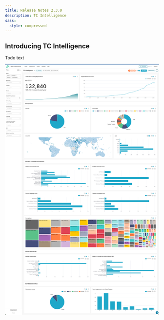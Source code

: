 ```yaml
---
title: Release Notes 2.3.0
description: TC Intelligence
sass:
  style: compressed
---
```

## Introducing TC Intelligence
Todo text

<div class="card-image-container-narrow">
  <img src="./../assets/images/v230/TCIntelligenceFilters.png" 
        alt="TC Logo" class="card-image">
</div>
